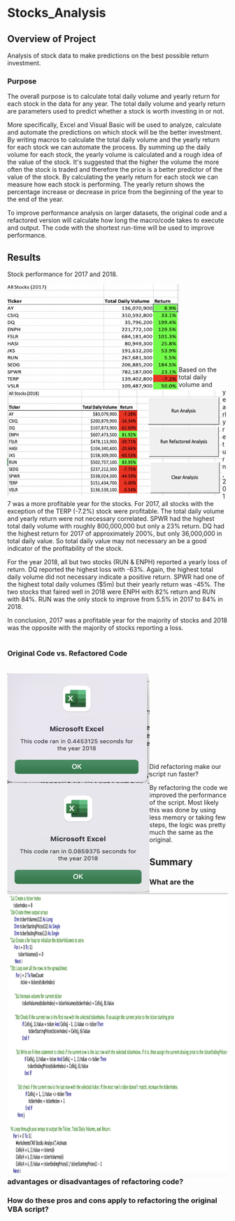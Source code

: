 # Stocks_Analysis

## Overview of Project
   
   Analysis of stock data to make predictions on the best possible return investment.

### Purpose
   
   The overall purpose is to calculate total daily volume and yearly return for each stock in the data for any year. The total daily volume and yearly return are parameters used to predict whether a stock is worth investing in or not. 
  
  More specifically, Excel and Visual Basic will be used to analyze, calculate and automate the predictions on which stock will be the better investment. By writing macros to calculate the total daily volume and the yearly return for each stock we can automate the process. By summing up the daily volume for each stock, the yearly volume is calculated and a rough idea of the value of the stock. It's suggested that the higher the volume the more often the stock is traded and therefore the price is a better predictor of the value of the stock. By calculating the yearly return for each stock we can measure how each stock is performing. The yearly return shows the percentage increase or decrease in price from the beginning of the year to the end of the year. 
  
  To improve performance analysis on larger datasets, the original code and a refactored version will calculate how long the macro/code takes to execute and output. The code with the shortest run-time will be used to improve performance.


 
## Results

Stock performance for 2017 and 2018.


<img src = "https://github.com/cjstreet/stocks_analysis/blob/main/Resources/VB_2017_Output.png" width ="392" height ="242" align ="left">
<img src = "https://github.com/cjstreet/stocks_analysis/blob/main/Resources/VB_Output.png" width ="492" height ="242" align ="left"> <br />
<br /><br /><br /><br /><br /><br /><br /><br /><br /> <br />
Based on the total daily volume and yearly return, 2017 was a more profitable year for the stocks. For 2017, all stocks with the exception of the TERP (-7.2%) stock were profitable. The total daily volume and yearly return were not necessary correlated. SPWR had the highest total daily volume with roughly 800,000,000 but only a 23% return. DQ had the highest return for 2017 of approximately 200%, but only 36,000,000 in total daily value. So total daily value may not necessary an be a good indicator of the profitability of the stock. 

For the year 2018, all but two stocks (RUN & ENPH) reported a yearly loss of return. DQ reported the highest loss with -63%. Again, the highest total daily volume did not necessary indicate a positive return. SPWR had one of the highest total daily volumes ($5m) but their yearly return was -45%. The two stocks that faired well in 2018 were ENPH with 82% return and RUN with 84%. RUN was the only stock to improve from 5.5% in 2017 to 84% in 2018. 

In conclusion, 2017 was a profitable year for the majority of stocks and 2018 was the opposite with the majority of stocks reporting a loss. 
<br /><br />
### Original Code vs. Refactored Code<br /> <br />
<img src = "https://github.com/cjstreet/stocks_analysis/blob/main/Resources/VBChallenge_2018_Original.png" width ="325" height ="250" align ="left">
<img src = "https://github.com/cjstreet/stocks_analysis/blob/main/Resources/VBChallenge_2018_Refactored.png" width ="325" height ="250" align ="left"> <br /> 
<img src = "https://github.com/cjstreet/stocks_analysis/blob/main/Resources/VB_Code.png" width ="1100" height ="650" align ="left"> <br />
<br /><br /><br /><br /><br /><br /><br /><br /><br /> <br />
Did refactoring make our script run faster?

By refactoring the code we improved the performance of the script. Most likely this was done by using less memory or taking few steps, the logic was pretty much the same as the original.

## Summary


### What are the advantages or disadvantages of refactoring code?

### How do these pros and cons apply to refactoring the original VBA script?
